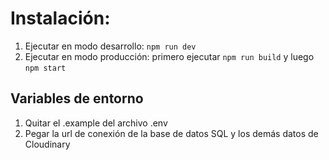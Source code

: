 # Instalación:
1. Ejecutar en modo desarrollo: `npm run dev`
2. Ejecutar en modo producción: primero ejecutar `npm run build` y luego `npm start`
   
## Variables de entorno
1. Quitar el .example del archivo .env
2. Pegar la url de conexión de la base de datos SQL y los demás datos de Cloudinary